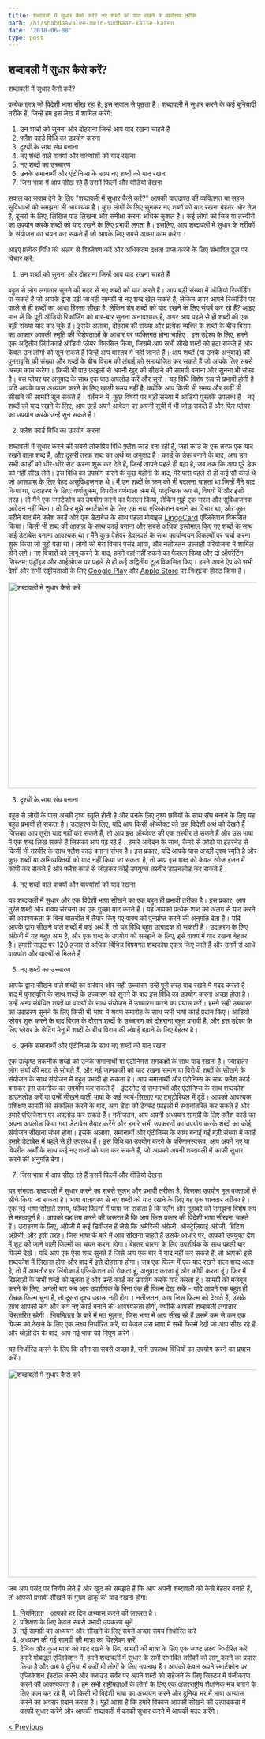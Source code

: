 ```yaml
---
title: शब्दावली में सुधार कैसे करें? नए शब्दों को याद रखने के सर्वोत्तम तरीके
path: /hi/shabdaavalee-mein-sudhaar-kaise-karen
date: '2018-06-08'
type: post
---
```

## शब्दावली में सुधार कैसे करें?
शब्दावली में सुधार कैसे करें?

प्रत्येक छात्र जो विदेशी भाषा सीख रहा है, इस सवाल से पूछता है। शब्दावली में सुधार करने के कई बुनियादी तरीके हैं, जिन्हें हम इस लेख में शामिल करेंगे:
1. उन शब्दों को सुनना और दोहराना जिन्हें आप याद रखना चाहते हैं
2. फ्लैश कार्ड विधि का उपयोग करना
3. दृश्यों के साथ संघ बनाना
4. नए शब्दों वाले वाक्यों और वाक्यांशों को याद रखना
5. नए शब्दों का उच्चारण
6. उनके समानार्थी और एंटोनिम्स के साथ नए शब्दों को याद रखना
7. जिस भाषा में आप सीख रहे हैं उसमें फिल्में और वीडियो देखना

सवाल का जवाब देने के लिए "शब्दावली में सुधार कैसे करें?" आपकी याददाश्त की व्यक्तिगत या सहज सुविधाओं को समझना भी आवश्यक है। कुछ लोगों के लिए सुनकर नए शब्दों को याद रखना बेहतर और तेज़ है, दूसरों के लिए, लिखित पाठ लिखना और समीक्षा करना अधिक कुशल है। कई लोगों को चित्र या तस्वीरों का उपयोग करके शब्दों को याद रखने के लिए प्रभावी लगता है। इसलिए, आप शब्दावली में सुधार के तरीकों के संयोजन का चयन कर सकते हैं जो आपके लिए सबसे अच्छा काम करेगा।

आइए प्रत्येक विधि को अलग से विश्लेषण करें और अधिकतम दक्षता प्राप्त करने के लिए संभावित टूल पर विचार करें:

1. उन शब्दों को सुनना और दोहराना जिन्हें आप याद रखना चाहते हैं

बहुत से लोग लगातार सुनने की मदद से नए शब्दों को याद करते हैं।
आप बड़ी संख्या में ऑडियो रिकॉर्डिंग पा सकते हैं जो आपके द्वारा पढ़ी जा रही सामग्री से नए शब्द खेल सकते हैं, लेकिन अगर आपने रिकॉर्डिंग पर पहले से ही शब्दों का आधा हिस्सा सीखा है, लेकिन शेष शब्दों को याद रखने के लिए संघर्ष कर रहे हैं? आइए मान लें कि पूरी ऑडियो रिकॉर्डिंग को बार-बार सुनना अनावश्यक है, अगर आप पहले से ही शब्दों की एक बड़ी संख्या याद कर चुके हैं। इसके अलावा, दोहराव की संख्या और प्रत्येक व्यक्ति के शब्दों के बीच विराम का आकार आपकी स्मृति की विशेषताओं के आधार पर व्यक्तिगत होना चाहिए।
इस उद्देश्य के लिए, हमने एक अद्वितीय लिंगोकार्ड ऑडियो प्लेयर विकसित किया, जिसमें आप सभी सीखे शब्दों को हटा सकते हैं और केवल उन लोगों को सुन सकते हैं जिन्हें आप वास्तव में नहीं जानते हैं। आप शब्दों (या उनके अनुवाद) की पुनरावृत्ति की संख्या और शब्दों के बीच विराम की लंबाई को समायोजित कर सकते हैं जो आपके लिए सबसे अच्छा काम करेगा।
किसी भी पाठ फ़ाइलों से अपनी खुद की सीखने की सामग्री बनाना और सुनना भी संभव है। बस प्लेयर पर अनुवाद के साथ एक पाठ अपलोड करें और सुनो।
यह विधि विशेष रूप से प्रभावी होती है यदि आपके पास अध्ययन करने के लिए खाली समय नहीं है, क्योंकि आप किसी भी समय और कहीं भी सीखने की सामग्री सुन सकते हैं।
वर्तमान में, कुछ विषयों पर बड़ी संख्या में ऑडियो पुस्तकें उपलब्ध हैं। नए शब्दों को याद रखने के लिए, आप उन्हें अपने आवेदन पर अपनी सूची में भी जोड़ सकते हैं और फिर प्लेयर का उपयोग करके उन्हें सुन सकते हैं।

2. फ्लैश कार्ड विधि का उपयोग करना

शब्दावली में सुधार करने की सबसे लोकप्रिय विधि फ़्लैश कार्ड बना रही है, जहां कार्ड के एक तरफ एक याद रखने वाला शब्द है, और दूसरी तरफ शब्द का अर्थ या अनुवाद है।
कार्ड के डेक बनाने के बाद, आप उन सभी कार्डों को धीरे-धीरे सेट करना शुरू कर देते हैं, जिन्हें आपने पहले ही पढ़ा है, जब तक कि आप पूरे डेक को नहीं सीख लेते।
इस विधि का उपयोग करने के कुछ महीनों के बाद, मेरे पास पहले से ही कई सौ कार्ड थे जो आसपास के लिए बेहद असुविधाजनक थे।
मैं उन शब्दों के क्रम को भी बदलना चाहता था जिन्हें मैंने याद किया था, उदाहरण के लिए: वर्णानुक्रम, विपरीत वर्णमाला क्रम में, यादृच्छिक रूप से, विषयों में और इसी तरह।
तो मैंने एक स्मार्टफोन का उपयोग करने का फैसला किया, लेकिन मुझे एक सरल और सुविधाजनक आवेदन नहीं मिला। तो फिर मुझे स्मार्टफ़ोन के लिए एक नया एप्लिकेशन बनाने का विचार था, और कुछ महीने बाद मैंने फ्लैश कार्ड और एक डेटाबेस के साथ पहला मोबाइल <a href="https://lingocard.com" target="_blank" rel="noopener">LingoCard</a> एप्लिकेशन विकसित किया। किसी भी शब्द की आवाज़ के साथ कार्ड बनाना और सबसे अधिक इस्तेमाल किए गए शब्दों के साथ कई डेटाबेस बनाना आवश्यक था। मैंने कुछ पेशेवर डेवलपर्स के साथ कार्यान्वयन विकल्पों पर चर्चा करना शुरू किया जो मुझे पता था। लोगों को मेरा विचार पसंद आया, और नतीजतन उत्साही परियोजना में शामिल होने लगे। नए विचारों को लागू करने के बाद, हमने वहां नहीं रुकने का फैसला किया और दो ऑपरेटिंग सिस्टम: एंड्रॉइड और आईओएस पर पहले से ही कई अद्वितीय टूल विकसित किए। हमने अपने ऐप को सभी देशों और सभी राष्ट्रीयताओं के लिए <a href="https://play.google.com/store/apps/details?id=com.lingocard.lingocard" target="_blank" rel="noopener">Google Play</a> और <a href="https://itunes.apple.com/us/app/lingocard/id1217076835?mt=8" target="_blank" rel="noopener">Apple Store</a> पर निःशुल्क होस्ट किया है।

<img class="aligncenter wp-image-7043" src="../images/2018/05/flash-card-Just-develop.png" alt="शब्दावली में सुधार कैसे करें" width="625" height="417" />

3. दृश्यों के साथ संघ बनाना

बहुत से लोगों के पास अच्छी दृश्य स्मृति होती है और उनके लिए दृश्य छवियों के साथ संघ बनाने के लिए यह बहुत प्रभावी हो सकता है। उदाहरण के लिए, यदि आप किसी ऑब्जेक्ट को उस विदेशी अर्थ को देखते हैं जिसका आप तुरंत याद नहीं कर सकते हैं, तो आप इस ऑब्जेक्ट की एक तस्वीर ले सकते हैं और उस भाषा में एक शब्द लिख सकते हैं जिसका आप पढ़ रहे हैं।
हमारे आवेदन के साथ, कैमरे से फ़ोटो या इंटरनेट से किसी भी तस्वीर के साथ फ्लैश कार्ड बनाना संभव है।
इस प्रकार, यदि आपके पास अच्छी दृश्य स्मृति है और कुछ शब्दों या अभिव्यक्तियों को याद नहीं किया जा सकता है, तो आप इस शब्द को केवल खोज इंजन में कॉपी कर सकते हैं और फ्लैश कार्ड से जोड़कर कोई उपयुक्त तस्वीर डाउनलोड कर सकते हैं।

4. नए शब्दों वाले वाक्यों और वाक्यांशों को याद रखना

यह शब्दावली में सुधार और एक विदेशी भाषा सीखने का एक बहुत ही प्रभावी तरीका है। इस प्रकार, आप तुरंत शब्दों और वाक्य संरचना का एक गुच्छा याद करते हैं। यह आपको प्रत्येक शब्द को अलग से याद करने की आवश्यकता के बिना बातचीत में तैयार किए गए वाक्य को पुनर्प्राप्त करने की अनुमति देता है।
यदि आपके द्वारा सीखने वाले शब्दों में कई अर्थ हैं, तो यह विधि बहुत उत्पादक हो सकती है। उदाहरण के लिए अंग्रेजी में यह बहुत आम है, और एक शब्द के उपयोग को समझने के लिए, इसे वाक्य में याद रखना बेहतर है।
हमारी साइट पर 120 हजार से अधिक विभिन्न विषयगत शब्दकोश एकत्र किए जाते हैं और उनमें से आधे वाक्यांश और वाक्यों से मिलते हैं।

5. नए शब्दों का उच्चारण

आपके द्वारा सीखने वाले शब्दों का वारंवार और सही उच्चारण उन्हें पूरी तरह याद रखने में मदद करता है।
बाद में पुनरावृत्ति के साथ शब्दों के उच्चारण को सुनने के बाद इस विधि का उपयोग करना अच्छा होता है।
उन्हें अन्य संबंधित शब्दों या वाक्यों के साथ संयोजन में उच्चारण करने का प्रयास करें।
हमने सही उच्चारण का उदाहरण सुनने के लिए किसी भी भाषा में श्रवण समारोह के साथ सभी भाषा कार्ड प्रदान किए।
ऑडियो प्लेयर शुरू करने के बाद विराम के दौरान शब्दों के उच्चारण को दोहराना बहुत प्रभावी है, और इस उद्देश्य के लिए प्लेयर के सेटिंग मेनू में शब्दों के बीच विराम की लंबाई बढ़ाने के लिए बेहतर है।

6. उनके समानार्थी और एंटोनिम्स के साथ नए शब्दों को याद रखना

एक उत्कृष्ट तकनीक शब्दों को उनके समानार्थी या एंटोनिमस समकक्षों के साथ याद रखना है।
ज्यादातर लोग संघों की मदद से सोचते हैं, और नई जानकारी को याद रखना समान या विरोधी शब्दों के सीखने के संयोजन के साथ संयोजन में बहुत प्रभावी हो सकता है।
आप समानार्थी और एंटोनिम्स के साथ फ्लैश कार्ड बनाकर इस तकनीक का उपयोग कर सकते हैं।
इंटरनेट से समानार्थी और एंटोनिम्स के साथ शब्दकोश डाउनलोड करें या उन्हें सीखने वाली भाषा के कई स्वयं-सिखाए गए ट्यूटोरियल में ढूंढें। आपको आवश्यक प्रशिक्षण सामग्री को संकलित करने के बाद, आप डेटा को टेक्स्ट फ़ाइलों में स्थानांतरित कर सकते हैं और हमारे एप्लिकेशन पर अपलोड कर सकते हैं। नतीजतन, आप अपनी अध्ययन सामग्री के लिए फ्लैश कार्ड का अपना अपलोड किया गया डेटाबेस तैयार करेंगे और हमारे सभी उपकरणों का उपयोग करके शब्दों का कोई संयोजन सीखना संभव होगा।
इसके अलावा, समानार्थी और एंटोनिम्स के साथ बनाई गई बड़ी संख्या में कार्ड हमारे डेटाबेस में पहले से ही उपलब्ध हैं।
इस विधि का उपयोग करने के परिणामस्वरूप, आप अपने नए या विपरीत अर्थों के साथ कई नए शब्दों को याद कर सकते हैं, जो आपको अपनी शब्दावली में काफी सुधार करने की अनुमति देगा।

7. जिस भाषा में आप सीख रहे हैं उसमें फिल्में और वीडियो देखना

यह संभवतः शब्दावली में सुधार करने का सबसे सुलभ और प्रभावी तरीका है, जिसका उपयोग मूल वक्ताओं से सीधे किया जा सकता है।
भाषा वातावरण से नए शब्दों को याद रखने के लिए यह एक शानदार तरीका है। एक नई भाषा सीखते समय, फीचर फिल्मों में पाया जा सकता है कि स्लैंग और मुहावरे को समझना विशेष रूप से महत्वपूर्ण है।
आपको यह तय करने की ज़रूरत है कि आप किस प्रकार की विदेशी भाषा सीखना चाहते हैं। उदाहरण के लिए, अंग्रेजी में कई डिवीजन हैं जैसे कि अमेरिकी अंग्रेजी, ऑस्ट्रेलियाई अंग्रेजी, ब्रिटिश अंग्रेजी, और इसी तरह। जिस भाषा के बारे में आप सीखना चाहते हैं उसके आधार पर, आपको उपयुक्त देश में शूट की जाने वाली फिल्मों का चयन करना होगा।
बेहतर धारणा के लिए उपशीर्षक के साथ पहली बार फिल्में देखें। यदि आप एक ऐसा शब्द सुनते हैं जिसे आप एक बार में याद नहीं कर सकते हैं, तो आपको इसे शब्दकोश में लिखना होगा और बाद में इसे दोहराना होगा।
जब एक फिल्म में एक याद रखने वाला शब्द आता है, तो मैं आमतौर पर लिंगोकार्ड एप्लिकेशन को रोकता हूं, अनुवाद करता हूं और कॉपी करता हूं। फिर मैं खिलाड़ी के सभी शब्दों को सुनता हूं और उन्हें कार्ड का उपयोग करके याद करता हूं।
सामग्री को मजबूत करने के लिए, अगली बार जब आप उपशीर्षक के बिना एक ही फिल्म देख सकें - यदि आपने एक बहुत ही रोचक फिल्म चुना है, तो दूसरा दृश्य उबाऊ नहीं होगा।
नतीजतन, आप जिस फिल्म को देखते हैं, उसके साथ आपको कम और कम नए कार्ड बनाने की आवश्यकता होगी, क्योंकि आपकी शब्दावली लगातार विस्तारित रहेगी।
नियमितता के बारे में मत भूलना; जिस भाषा में आप सीख रहे हैं उसमें कम से कम एक फिल्म को देखने के लिए एक लक्ष्य निर्धारित करें, या केवल उस भाषा में सभी फिल्में देखें जो आप सीख रहे हैं और थोड़ी देर के बाद, आप नई भाषा को निपुण करेंगे।

यह निर्धारित करने के लिए कि कौन सा सबसे अच्छा है, सभी उपलब्ध विधियों का उपयोग करने का प्रयास करें।

<img class="aligncenter wp-image-7582" src="../images/2018/05/learn-foreign-language.jpg" alt="शब्दावली में सुधार कैसे करें" width="720" height="421" />

जब आप पसंद पर निर्णय लेते हैं और खुद को समझते हैं कि आप अपनी शब्दावली को कैसे बेहतर बनाते हैं, तो आपको प्रभावी सीखने के मुख्य डाकू को याद रखना होगा:
1. नियमितता। आपको हर दिन अभ्यास करने की ज़रूरत है।
2. प्रशिक्षण के लिए केवल सबसे प्रभावी उपकरण चुनें
3. नई सामग्री का अध्ययन और सीखने के लिए सबसे अच्छा समय निर्धारित करें
4. अध्ययन की गई सामग्री की मात्रा का विश्लेषण करें
5. दैनिक और कुल मात्रा को याद रखने के लिए सामग्री की मात्रा के लिए एक स्पष्ट लक्ष्य निर्धारित करें
हमारे मोबाइल एप्लिकेशन में, हमने शब्दावली में सुधार के सभी संभावित तरीकों को लागू करने का प्रयास किया है और अब वे दुनिया में कहीं भी लोगों के लिए उपलब्ध हैं। आपको केवल अपने स्मार्टफ़ोन पर एप्लिकेशन इंस्टॉल करने और क्लाउड सर्वर पर अपने शब्दों को सहेजने के लिए सिस्टम में पंजीकरण करने की आवश्यकता है।
हम सभी राष्ट्रीयताओं के लोगों के लिए एक अंतरराष्ट्रीय शैक्षणिक मंच बनाने के लिए काम कर रहे हैं, जो किसी भी विदेशी भाषा का अध्ययन करने और दुनिया भर में भाषा अभ्यास करने का अवसर प्रदान करता है। मुझे आशा है कि हमारे विकास आपकी सीखने की उत्पादकता में काफी सुधार करेंगे और आपकी शब्दावली में काफी सुधार करने में आपकी मदद करेंगे।

<a href="/hi/flaishakaard">< Previous</a>
